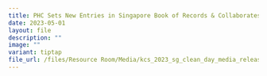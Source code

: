 ```yaml
---
title: PHC Sets New Entries in Singapore Book of Records & Collaborates With MOE
date: 2023-05-01
layout: file
description: ""
image: ""
variant: tiptap
file_url: /files/Resource Room/Media/kcs_2023_sg_clean_day_media_release.pdf
---
```

